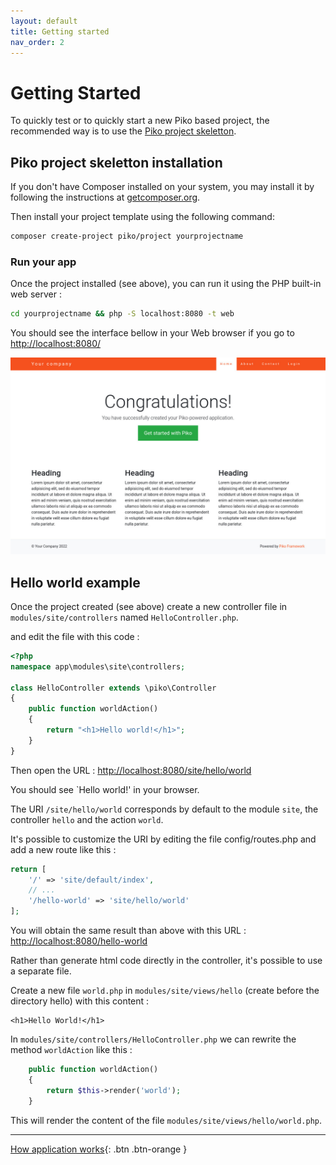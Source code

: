 ```yaml
---
layout: default
title: Getting started
nav_order: 2
---
```


# Getting Started

To quickly test or to quickly start a new Piko based project, the recommended way is to use the [Piko project skeletton](https://github.com/piko-framework/piko-project).

## Piko project skeletton installation

If you don't have Composer installed on your system, you may install it by following the instructions
at [getcomposer.org](http://getcomposer.org/doc/00-intro.md#installation-nix).

Then install your project template using the following command:

```bash
composer create-project piko/project yourprojectname
```

### Run your app

Once the project installed (see above), you can run it using the PHP built-in web server :

```bash
cd yourprojectname && php -S localhost:8080 -t web
```

You should see the interface bellow in your Web browser if you go to [http://localhost:8080/](http://localhost:8080/)

![Piko project snapshot](piko-project-snapshot.jpg)

## Hello world example

Once the project created (see above) create a new controller file in `modules/site/controllers` named `HelloController.php`.

and edit the file with this code :

```php
<?php
namespace app\modules\site\controllers;

class HelloController extends \piko\Controller
{
    public function worldAction()
    {
        return "<h1>Hello world!</h1>";
    }
}

```

Then open the URL : [http://localhost:8080/site/hello/world](http://localhost:8080/site/hello/world)

You should see `Hello world!' in your browser.

The URI `/site/hello/world` corresponds by default to the module `site`, the controller `hello` and the action `world`.

It's possible to customize the URI by editing the file config/routes.php and add a new route like this :

```php
return [
    '/' => 'site/default/index',
    // ...
    '/hello-world' => 'site/hello/world'
];
```

You will obtain the same result than above with this URL : [http://localhost:8080/hello-world](http://localhost:8080/hello-world)

Rather than generate html code directly in the controller, it's possible to use a separate file.

Create a new file `world.php` in `modules/site/views/hello` (create before the directory hello) with this content :

```
<h1>Hello World!</h1>
```

In `modules/site/controllers/HelloController.php` we can rewrite the method `worldAction` like this :

```php
    public function worldAction()
    {
        return $this->render('world');
    }
```

This will render the content of the file `modules/site/views/hello/world.php`.

------

[How application works](application.md){: .btn .btn-orange }
